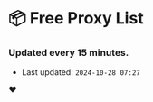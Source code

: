 # :package: Free Proxy List
### Updated every 15 minutes.

- Last updated: `2024-10-28 07:27`

:heart:
